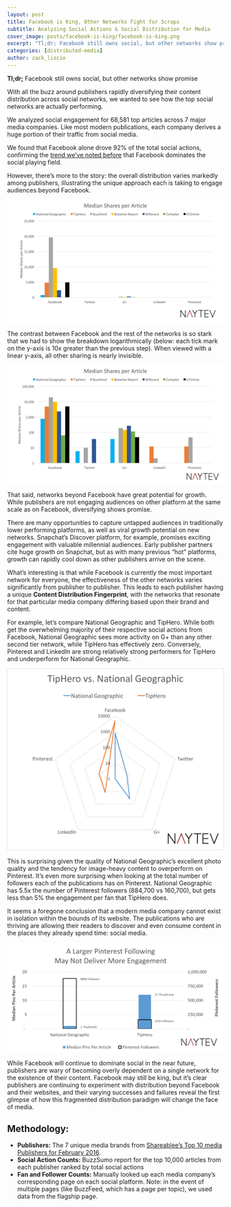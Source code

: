 ```yaml
---
layout: post
title: Facebook is King, Other Networks Fight for Scraps
subtitle: Analyzing Social Actions & Social Distribution for Media
cover_image: posts/facebook-is-king/facebook-is-king.png
excerpt: "Tl;dr; Facebook still owns social, but other networks show promise. With all the buzz around publishers rapidly diversifying their content distribution across social networks, we wanted to see how the top social networks are actually performing."
categories: [distributed-media]
author: zack_liscio
---
```


**Tl;dr;** Facebook still owns social, but other networks show promise

With all the buzz around publishers rapidly diversifying their content distribution across social networks, we wanted to see how the top social networks are actually performing.

We analyzed social engagement for 68,581 top articles across 7 major media companies. Like most modern publications, each company derives a huge portion of their traffic from social media. 

We found that Facebook alone drove 92% of the total social actions, confirming the <a href='http://blog.naytev.com/hard-simple-truth/' target="_blank">trend we’ve noted before</a> that Facebook dominates the social playing field. 

However, there’s more to the story: the overall distribution varies markedly among publishers, illustrating the unique approach each is taking to engage audiences beyond Facebook. 

<div class="full zoomable"><img src="/images/posts/facebook-is-king/median-shares-linear.png"></div>

The contrast between Facebook and the rest of the networks is so stark that we had to show the breakdown logarithmically (below: each tick mark on the y-axis is 10x greater than the previous step). When viewed with a linear y-axis, all other sharing is nearly invisible. 

<div class="full zoomable"><img src="/images/posts/facebook-is-king/median-shares-logarithmic.png"></div>

That said, networks beyond Facebook have great potential for growth. While publishers are not engaging audiences on other platform at the same scale as on Facebook, diversifying shows promise.

There are many opportunities to capture untapped audiences in traditionally lower performing platforms, as well as viral growth potential on new networks. Snapchat’s Discover platform, for example, promises exciting engagement with valuable millennial audiences. Early publisher partners cite huge growth on Snapchat, but as with many previous “hot” platforms, growth can rapidly cool down as other publishers arrive on the scene.

What’s interesting is that while Facebook is currently the most important network for everyone, the effectiveness of the other networks varies significantly from publisher to publisher. This leads to each publisher having a unique **Content Distribution Fingerprint**, with the networks that resonate for that particular media company differing based upon their brand and content. 

For example, let’s compare National Geographic and TipHero. While both get the overwhelming majority of their respective social actions from Facebook, National Geographic sees more activity on G+ than any other second tier network, while TipHero has effectively zero. Conversely, Pinterest and LinkedIn are strong relatively strong performers for TipHero and underperform for National Geographic. 

<div class="full zoomable"><img src="/images/posts/facebook-is-king/content-distribution-fingerprint.png"></div>

This is surprising given the quality of National Geographic’s excellent photo quality and the tendency for image-heavy content to overperform on Pinterest. It’s even more surprising when looking at the total number of followers each of the publications has on Pinterest. National Geographic has 5.5x the number of Pinterest followers (884,700 vs 160,700), but gets less than 5% the engagement per fan that TipHero does. 

It seems a foregone conclusion that a modern media company cannot exist in isolation within the bounds of its website. The publications who are thriving are allowing their readers to discover and even consume content in the places they already spend time: social media. 

<div class="full zoomable"><img src="/images/posts/facebook-is-king/publisher-comparison.png"></div>

While Facebook will continue to dominate social in the near future, publishers are wary of becoming overly dependent on a single network for the existence of their content. Facebook may still be king, but it’s clear publishers are continuing to experiment with distribution beyond Facebook and their websites, and their varying successes and failures reveal the first glimpse of how this fragmented distribution paradigm will change the face of media.

## Methodology: 

* **Publishers:** The 7 unique media brands from <a href="http://blog.shareablee.com/top-10-media-publishers-for-february-2016-buzzfeed-a-star-on-twitter" target="_blank">Shareablee’s Top 10 media Publishers for February 2016</a>.
* **Social Action Counts:** BuzzSumo report for the top 10,000 articles from each publisher ranked by total social actions
* **Fan and Follower Counts:** Manually looked up each media company’s corresponding page on each social platform. Note: in the event of multiple pages (like BuzzFeed, which has a page per topic), we used data from the flagship page.
